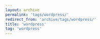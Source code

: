 ```yaml
---
layout: archive
permalink: 'tags/wordpress/'
redirect_from: 'archive/tags/wordpress/'
title: 'wordpress'
tag: 'wordpress'
---
```

